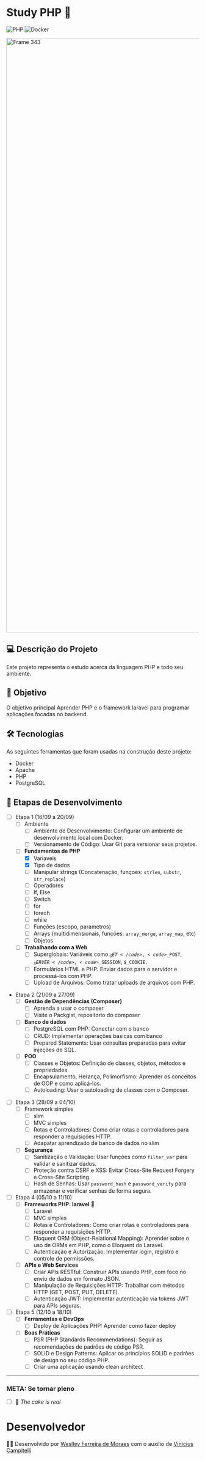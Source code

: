 # Study PHP 🐘

![PHP](https://img.shields.io/badge/php-%23777BB4.svg?style=for-the-badge&logo=php&logoColor=white)
![Docker](https://img.shields.io/badge/docker-%230db7ed.svg?style=for-the-badge&logo=docker&logoColor=white)

<img width="1555" alt="Frame 343" src="https://github.com/user-attachments/assets/b31d9275-5014-429e-89c4-a3c31894ae39">

## 💻 Descrição do Projeto

Este projeto representa o estudo acerca da linguagem PHP e todo seu ambiente.

## 🚀 Objetivo

O objetivo principal Aprender PHP e o framework laravel para programar aplicações focadas no backend.

## 🛠 Tecnologias

As seguintes ferramentas que foram usadas na construção deste projeto:

- Docker
- Apache
- PHP
- PostgreSQL

## 🧭 Etapas de Desenvolvimento
- [ ] Etapa 1 (16/09 a 20/09)
    - [ ] Ambiente
        - [ ] Ambiente de Desenvolvimento: Configurar um ambiente de desenvolvimento local com Docker.
        - [ ] Versionamento de Código: Usar Git para versionar seus projetos.
    - [ ] **Fundamentos de PHP**
        - [x] Variaveis
        - [x] Tipo de dados
        - [ ] Manipular strings (Concatenação, funçoes: <code>strlen</code>, <code>substr</code>, <code>str_replace</code>)
        - [ ] Operadores
        - [ ] If, Else
        - [ ] Switch
        - [ ] for
        - [ ] forech
        - [ ] while
        - [ ] Funções (escopo, parametros)
        - [ ] Arrays (multidimensionais, funções: <code>array_merge</code>, <code>array_map</code>, etc)
        - [ ] Objetos
    - [ ] **Trabalhando com a Web**
        - [ ] Superglobais: Variáveis como <code>$_GET</code>, <code>$_POST</code>, <code>$_SERVER</code>, <code>$_SESSION</code>, <code>$_COOKIE</code>.
        - [ ] Formulários HTML e PHP: Enviar dados para o servidor e processá-los com PHP.
        - [ ] Upload de Arquivos: Como tratar uploads de arquivos com PHP.
- Etapa 2 (21/09 a 27/09)
    - [ ] **Gestão de Dependências (Composer)**
        - [ ] Aprenda a usar o composer
        - [ ] Visite o Packgist, repositorio do composer
    - [ ] **Banco de dados**
        - [ ] PostgreSQL com PHP: Conectar com o banco
        - [ ] CRUD: Implementar operações basicas com banco
        - [ ] Prepared Statements: Usar consultas preparadas para evitar injeções de SQL.
    - [ ] **POO**
        - [ ] Classes e Objetos: Definição de classes, objetos, métodos e propriedades.
        - [ ] Encapsulamento, Herança, Polimorfismo: Aprender os conceitos de OOP e como aplicá-los.
        - [ ] Autoloading: Usar o autoloading de classes com o Composer.
- [ ] Etapa 3 (28/09 a 04/10)
    - [ ] Framework simples
        - [ ] slim
        - [ ] MVC simples
        - [ ] Rotas e Controladores: Como criar rotas e controladores para responder a requisições HTTP.
        - [ ] Adapatar aprendizado de banco de dados no slim
    - [ ] **Segurança**
        - [ ] Sanitização e Validação: Usar funções como <code>filter_var</code> para validar e sanitizar dados.
        - [ ] Proteção contra CSRF e XSS: Evitar Cross-Site Request Forgery e Cross-Site Scripting.
        - [ ] Hash de Senhas: Usar <code>password_hash</code> e <code>password_verify</code> para armazenar e verificar senhas de forma segura.
- [ ] Etapa 4 (05/10 a 11/10)
    - [ ] **Frameworks PHP: laravel** 🌟
        - [ ] Laravel
        - [ ] MVC simples
        - [ ] Rotas e Controladores: Como criar rotas e controladores para responder a requisições HTTP.
        - [ ] Eloquent ORM (Object-Relational Mapping): Aprender sobre o uso de ORMs em PHP, como o Eloquent do Laravel.
        - [ ] Autenticação e Autorização: Implementar login, registro e controle de permissões.
    - [ ] **APIs e Web Services**
        - [ ] Criar APIs RESTful: Construir APIs usando PHP, com foco no envio de dados em formato JSON.
        - [ ] Manipulação de Requisições HTTP: Trabalhar com métodos HTTP (GET, POST, PUT, DELETE).
        - [ ] Autenticação JWT: Implementar autenticação via tokens JWT para APIs seguras.
- [ ] Etapa 5 (12/10 a 18/10)
    - [ ] **Ferramentas e DevOps**
        - [ ] Deploy de Aplicações PHP: Aprender como fazer deploy
    - [ ] **Boas Práticas**
        - [ ] PSR (PHP Standards Recommendations): Seguir as recomendações de padrões de código PSR.
        - [ ] SOLID e Design Patterns: Aplicar os princípios SOLID e padrões de design no seu código PHP.
        - [ ] Criar uma aplicação usando clean architect

---

### META: Se tornar pleno
- [ ] 🎂 _The cake is real_


# Desenvolvedor
<p> 👨‍💻 Desenvolvido por <a href="https://www.linkedin.com/in/weslley-ferreira-61a75a188/">Weslley Ferreira de Moraes</a> com o auxílio de <a href="https://www.linkedin.com/in/viniciuscampitelli/?locale=en_US">Vinicius Campitelli</a></p>
